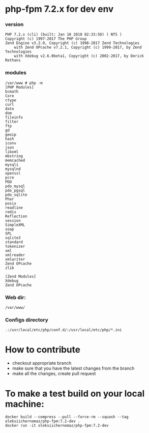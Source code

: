 # php-fpm 7.2.x for dev env

### version 
```
PHP 7.2.x (cli) (built: Jan 10 2018 02:33:50) ( NTS )
Copyright (c) 1997-2017 The PHP Group
Zend Engine v3.2.0, Copyright (c) 1998-2017 Zend Technologies
    with Zend OPcache v7.2.1, Copyright (c) 1999-2017, by Zend Technologies
    with Xdebug v2.6.0beta1, Copyright (c) 2002-2017, by Derick Rethans
```

### modules

```
/var/www # php -m
[PHP Modules]
bcmath
Core
ctype
curl
date
dom
fileinfo
filter
ftp
gd
geoip
hash
iconv
json
libxml
mbstring
memcached
mysqli
mysqlnd
openssl
pcre
PDO
pdo_mysql
pdo_pgsql
pdo_sqlite
Phar
posix
readline
redis
Reflection
session
SimpleXML
soap
SPL
sqlite3
standard
tokenizer
xml
xmlreader
xmlwriter
Zend OPcache
zlib

[Zend Modules]
Xdebug
Zend OPcache

```

### Web dir:
```/var/www/```

### Configs directory
```
.:/usr/local/etc/php/conf.d/:/usr/local/etc/php/*.ini
```

# How to contribute

- checkout appropriate branch
- make sure that you have the latest changes from the branch
- make all the changes, create pull request


# To make a test build on your local machine:

```
docker build --compress --pull --force-rm --squash --tag oleksiichernomaz/php-fpm:7.2-dev .
docker run -it oleksiichernomaz/php-fpm:7.2-dev
```
